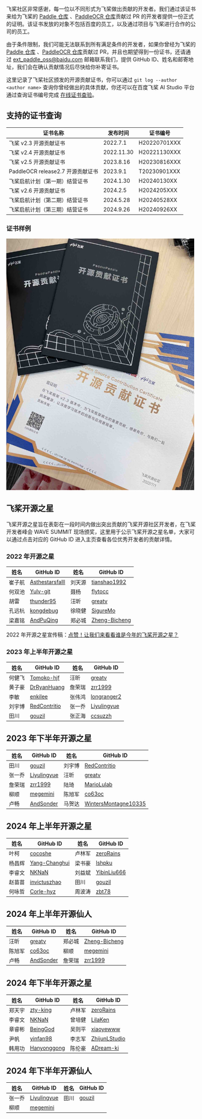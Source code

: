 飞桨社区非常感谢，每一位以不同形式为飞桨做出贡献的开发者。我们通过该证书来给为飞桨的 [Paddle 仓库](https://github.com/PaddlePaddle/Paddle) 、[PaddleOCR 仓库](https://github.com/PaddlePaddle/PaddleOCR)贡献过 PR 的开发者提供一份正式的证明。该证书发放的对象不包括百度的员工，以及通过项目与飞桨进行合作的公司的员工。

由于条件限制，我们可能无法联系到所有满足条件的开发者，如果你曾经为飞桨的 [Paddle 仓库](https://github.com/PaddlePaddle/Paddle) 、[PaddleOCR 仓库](https://github.com/PaddlePaddle/PaddleOCR)贡献过 PR，并且也期望得到一份证书，还请通过 [ext_paddle_oss@baidu.com](mailto:ext_paddle_oss@baidu.com) 邮箱联系我们，提供 GitHub ID、姓名和邮寄地址，我们会在确认贡献情况后尽快给你补寄证书。

这里记录了飞桨社区颁发的开源贡献证书，你可以通过 `git log --author <author name>` 查询你曾经做出的具体贡献，你还可以在百度飞桨 AI Studio 平台通过查询证书编号完成 [在线证书查验](https://aistudio.baidu.com/aistudio/identification)。

## 支持的证书查询

| 证书名称                          | 发布时间   | 证书编号     |
| --------------------------------- | ---------- | ------------ |
| 飞桨 v2.3 开源贡献证书            | 2022.7.1   | H20220701XXX |
| 飞桨 v2.4 开源贡献证书            | 2022.11.30 | H20221130XXX |
| 飞桨 v2.5 开源贡献证书            | 2023.8.16  | H20230816XXX |
| PaddleOCR release2.7 开源贡献证书 | 2023.9.1   | T20230901XXX |
| 飞桨启航计划（第一期）结营证书    | 2024.1.30  | H20240130XX  |
| 飞桨 v2.6 开源贡献证书            | 2024.2.5   | H2024205XXX  |
| 飞桨启航计划（第二期）结营证书    | 2024.5.28  | H20240528XX  |
| 飞桨启航计划（第三期）结营证书    | 2024.9.26  | H20240926XX  |

### 证书样例

<img src="./OpenSourceContributionCertificate.jpg" width = "500" alt="开源贡献证书"/>

## 飞桨开源之星

飞桨开源之星旨在表彰在一段时间内做出突出贡献的飞桨开源社区开发者，在飞桨开发者峰会 WAVE SUMMIT 现场颁奖，这里用于公示飞桨开源之星名单，大家可以通过点击对应的 GitHub ID 进入主页查看各位优秀开发者的贡献详情。

### 2022 年开源之星

| 姓名   | GitHub ID                                             | 姓名   | GitHub ID                                         |
| ------ | ----------------------------------------------------- | ------ | ------------------------------------------------- |
| 崔子航 | [Asthestarsfalll](https://github.com/Asthestarsfalll) | 刘天源 | [tianshao1992](https://github.com/tianshao1992)   |
| 何双池 | [Yulv-git](https://github.com/Yulv-git)               | 聂杨   | [flytocc](https://github.com/flytocc)             |
| 胡雷   | [thunder95](https://github.com/thunder95)             | 汪昕   | [greatv](https://github.com/greatv)               |
| 孔远杭 | [kongdebug](https://github.com/kongdebug)             | 徐晓健 | [SigureMo](https://github.com/SigureMo)           |
| 梁嘉铭 | [AndPuQing](https://github.com/AndPuQing)             | 郑必城 | [Zheng-Bicheng](https://github.com/Zheng-Bicheng) |

2022 年开源之星宣传稿：[点赞！让我们来看看谁是今年的飞桨开源之星？](https://mp.weixin.qq.com/s/35hTLnoejjG3zsQpNRfNIw)

### 2023 年上半年开源之星

| 姓名   | GitHub ID                                       | 姓名   | GitHub ID                                     |
| ------ | ----------------------------------------------- | ------ | --------------------------------------------- |
| 何健飞 | [Tomoko-hjf](https://github.com/Tomoko-hjf)     | 汪昕   | [greatv](https://github.com/greatv)           |
| 黄子豪 | [DrRyanHuang](https://github.com/DrRyanHuang)   | 詹荣瑞 | [zrr1999](https://github.com/zrr1999)         |
| 李敏   | [enkilee](https://github.com/enkilee)           | 张伟鸿 | [longranger2](https://github.com/longranger2) |
| 刘宇博 | [RedContritio](https://github.com/RedContritio) | 张一乔 | [Liyulingyue](https://github.com/Liyulingyue) |
| 田川   | [gouzil](https://github.com/gouzil)             | 张正海 | [ccsuzzh](https://github.com/ccsuzzh)         |

## 2023 年下半年开源之星

| 姓名   | GitHub ID                                     | 姓名   | GitHub ID                                                       |
| ------ | --------------------------------------------- | ------ | --------------------------------------------------------------- |
| 田川   | [gouzil](https://github.com/gouzil)           | 刘宇博 | [RedContritio](https://github.com/RedContritio)                 |
| 张一乔 | [Liyulingyue](https://github.com/Liyulingyue) | 汪昕   | [greatv](https://github.com/greatv)                             |
| 詹荣瑞 | [zrr1999](https://github.com/zrr1999)         | 陆琦   | [MarioLulab](https://github.com/MarioLulab)                     |
| 柳顺   | [megemini](https://github.com/megemini)       | 陈旭军 | [co63oc](https://github.com/co63oc)                             |
| 卢畅   | [AndSonder](https://github.com/AndSonder)     | 马贺达 | [WintersMontagne10335](https://github.com/WintersMontagne10335) |

## 2024 年上半年开源之星

| 姓名   | GitHub ID                                         | 姓名   | GitHub ID                                     |
| ------ | ------------------------------------------------- | ------ | --------------------------------------------- |
| 叶柯   | [cocoshe](https://github.com/cocoshe)             | 卢林军 | [zeroRains](https://github.com/zeroRains)     |
| 杨昌辉 | [Yang-Changhui](https://github.com/Yang-Changhui) | 梁书豪 | [lshpku](https://github.com/lshpku)           |
| 李睿文 | [NKNaN](https://github.com/NKNaN)                 | 刘益斌 | [YibinLiu666](https://github.com/YibinLiu666) |
| 赵苗苗 | [invictuszhao](https://github.com/invictuszhao)   | 田川   | [gouzil](https://github.com/gouzil)           |
| 何咏哲 | [Corle-hyz](https://github.com/Corle-hyz)         | 周波涛 | [zbt78](https://github.com/zbt78)             |

## 2024 年上半年开源仙人

| 姓名   | GitHub ID                                 | 姓名   | GitHub ID                                         |
| ------ | ----------------------------------------- | ------ | ------------------------------------------------- |
| 汪昕   | [greatv](https://github.com/greatv)       | 郑必城 | [Zheng-Bicheng](https://github.com/Zheng-Bicheng) |
| 陈旭军 | [co63oc](https://github.com/co63oc)       | 柳顺   | [megemini](https://github.com/megemini)           |
| 卢畅   | [AndSonder](https://github.com/AndSonder) | 詹荣瑞 | [zrr1999](https://github.com/zrr1999)             |

## 2024 年下半年开源之星

| 姓名   | GitHub ID                                         | 姓名   | GitHub ID                                     |
| ------ | ------------------------------------------------- | ------ | --------------------------------------------- |
| 郑天宇 | [zty-king](https://github.com/zty-king)                       | 卢林军 | [zeroRains](https://github.com/zeroRains)     |
| 李睿文 | [NKNaN](https://github.com/NKNaN) | 曾培健 | [LilaKen](https://github.com/LilaKen)           |
| 章睿彬 | [BeingGod](https://github.com/BeingGod)                 | 吴则平 | [xiaoyewww](https://github.com/xiaoyewww) |
| 尹帆 | [yinfan98](https://github.com/yinfan98)   | 李志军 | [ZhijunLStudio](https://github.com/ZhijunLStudio)           |
| 韩用功| [Hanyonggong](https://github.com/Hanyonggong)         | 陈伦豪 | [ADream-ki](https://github.com/ADream-ki)             |

## 2024 年下半年开源仙人

| 姓名   | GitHub ID                                 | 姓名   | GitHub ID                                         |
| ------ | ----------------------------------------- | ------ | ------------------------------------------------- |
| 张一乔 | [Liyulingyue](https://github.com/Liyulingyue)      | 田川 | [gouzil](https://github.com/gouzil) |
| 柳顺 | [megemini](https://github.com/megemini)       |    |            |